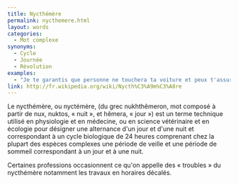 ```yaml
---
title: Nycthémère
permalink: nycthemere.html
layout: words
categories:
  - Mot complexe
synonyms:
  - Cycle
  - Journée
  - Révolution
examples:
  - "Je te garantis que personne ne touchera ta voiture et peux t'assurer qu'elle passera au moins un nycthémère chez nous ! (cf. Histoires)"
link: http://fr.wikipedia.org/wiki/Nycth%C3%A9m%C3%A8re
---
```


Le nycthémère, ou nyctémère, (du grec nukhthêmeron, mot composé à partir de nux, nuktos, « nuit », et hêmera, « jour ») est un terme technique utilisé en physiologie et en médecine, ou en science vétérinaire et en écologie pour désigner une alternance d'un jour et d'une nuit et correspondant à un cycle biologique de 24 heures comprenant chez la plupart des espèces complexes une période de veille et une période de sommeil correspondant à un jour et à une nuit.

Certaines professions occasionnent ce qu'on appelle des « troubles » du nycthémère notamment les travaux en horaires décalés.

